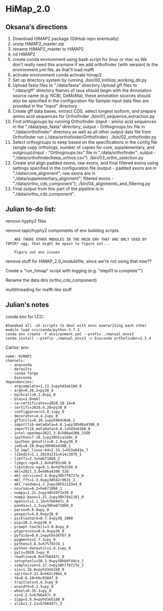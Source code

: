 # HiMap_2.0

## Oksana's directions
1. Download HiMAP2 package (GitHub repo eventually)
2. unzip HiMAP2_master.zip
3. rename HiMAP2_master to HiMAP2
4. cd HiMAP2
5. create conda environment using bash script for linux or mac os
	 We don't really need this anymore if we add orthofinder (with version) to the environment.yml file, as that'll load mafft
6. activate environment
   conda activate himap2
7. Set up directory system by running 
   ./bin/00_initilize_working_dir.py
8. Upload fasta files to "./data/fasta" directory
   Upload gff files to "./data/gff" directory
   Names of taxa should begin with the Annotation source name (e.g. NCBI, GeMoMa); these annotation sources should also be specified in the configuration file
   Sample input data files are provided in the "input" directory
8. Create gff data bases, extract CDS, select longest isoform, and prepare amino acid sequences for Orthofinder
   ./bin/01_sequence_extraction.py
9. Find orthogroups by running Orthofinder (input - amino acid sequences in the "./data/pep_fasta" directory; output - Orthogroups.tsv file in "./data/orthofinder" directory as well as all other output data file from Orthofinder run (./data/orthofinder/Orthofinder).
   ./bin/02_orthofinder.py
10. Select orthogroups to keep based on the specifications in the config file (single copy orthologs, number of copies for core, supplementary, and outgroup)(input - "Orthogroups.tsv" file in "./data/orthofinder"; output - "./data/orthofinder/keep_orthos.csv")
    ./bin/03_ortho_selection.py
11. Create and align padded exons, raw exons, and final filtered exons using settings specified in the configuration file (output - padded exons are in "./data/core_alignment"; raw exons are in "./data/supplementary_alignment"; filtered exons - "./data/ortho_cds_component"):
    ./bin/04_alignments_and_filtering.py
12. Final output from this part of the pipeline is in "./data/ortho_cds_component".

## Julian to-do list:
remove hyphy2 files

remove tapir/hyphy2 components of env building scripts
		
		ARE THERE OTHER MODULES IN THE MAIN ENV THAT ARE ONLY USED BY TAPIR? ugg, that might be apain to figure out...
		
		Figure out env issues 

remove stuff for HiMAP_2.0_modulefile, since we're not using that now??

Create a "run_himap" script with logging (e.g. "step01 is complete"")

Rename the data dirs (ortho_cds_component)

multithreading for mafft-like stuff



## Julian's notes
conda env for LCC:
```
#tweaked all .sh scripts to deal with envs overwriting each other
module load ccs/conda/python-3.7.3
conda env create -f environment.yml --prefix ./manual_envs3
conda install --prefix ./manual_envs3 -c bioconda orthofinder=2.5.4
```


Carlos' env:
```
name: HiMAP2
channels:
  - anaconda
  - defaults
  - conda-forge
  - bioconda
dependencies:
  - argcomplete=1.12.3=pyhd3eb1b0_0
  - argh=0.26.2=py38_0
  - backcall=0.2.0=py_0
  - blas=1.0=mkl
  - ca-certificates=2020.10.14=0
  - certifi=2020.6.20=py38_0
  - configparser=5.0.1=py_0
  - decorator=4.4.2=py_0
  - gffutils=0.10.1=pyh864c0ab_1
  - importlib-metadata=4.8.1=py38h06a4308_0
  - importlib_metadata=4.8.1=hd3eb1b0_0
  - intel-openmp=2021.3.0=h06a4308_3350
  - ipython=7.18.1=py38h5ca1d4c_0
  - ipython_genutils=0.2.0=py38_0
  - jedi=0.18.0=py38h06a4308_1
  - ld_impl_linux-64=2.33.1=h53a641e_7
  - libedit=3.1.20191231=h14c3975_1
  - libffi=3.3=he6710b0_2
  - libgcc-ng=9.1.0=hdf63c60_0
  - libstdcxx-ng=9.1.0=hdf63c60_0
  - mkl=2021.3.0=h06a4308_520
  - mkl-service=2.4.0=py38h7f8727e_0
  - mkl_fft=1.3.0=py38h42c9631_2
  - mkl_random=1.2.2=py38h51133e4_0
  - ncurses=6.2=he6710b0_1
  - numpy=1.21.2=py38h20f2e39_0
  - numpy-base=1.21.2=py38h79a1101_0
  - openssl=1.1.1h=h7b6447c_0
  - pandas=1.1.3=py38he6710b0_0
  - parso=0.8.0=py_0
  - pexpect=4.8.0=py38_0
  - pickleshare=0.7.5=py38_1000
  - pip=20.2.4=py38_0
  - prompt-toolkit=3.0.8=py_0
  - ptyprocess=0.6.0=py38_0
  - pyfaidx=0.6.2=pyh5e36f6f_0
  - pygments=2.7.1=py_0
  - python=3.8.5=h7579374_1
  - python-dateutil=2.8.1=py_0
  - pytz=2020.1=py_0
  - readline=8.0=h7b6447c_0
  - setuptools=50.3.0=py38hb0f4dca_1
  - simplejson=3.17.3=py38h7f8727e_2
  - six=1.16.0=pyhd3eb1b0_0
  - sqlite=3.33.0=h62c20be_0
  - tk=8.6.10=hbc83047_0
  - traitlets=5.0.5=py_0
  - wcwidth=0.2.5=py_0
  - wheel=0.35.1=py_0
  - xz=5.2.5=h7b6447c_0
  - zipp=3.6.0=pyhd3eb1b0_0
  - zlib=1.2.11=h7b6447c_3
  ```
